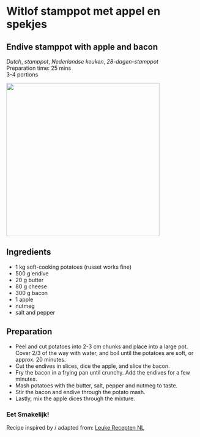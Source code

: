 # Witlof stamppot met appel en spekjes
## Endive stamppot with apple and bacon
_Dutch_, _stamppot_, _Nederlandse keuken_, _28-dagen-stamppot_  
Preparation time: 25 mins  
3-4 portions  

<img src="images/dag-17_witlofstamppot_met_appel.jpg" width="400">  

## Ingredients
* 1 kg soft-cooking potatoes (russet works fine)
* 500 g endive 
* 20 g butter
* 80 g cheese
* 300 g bacon
* 1 apple
* nutmeg
* salt and pepper

## Preparation
* Peel and cut potatoes into 2-3 cm chunks and place into a large pot. Cover 2/3 of the way with water, and boil until the potatoes are soft, or approx. 20 minutes.
* Cut the endives in slices, dice the apple, and slice the bacon.
* Fry the bacon in a frying pan until crunchy. Add the endives for a few minutes.
* Mash potatoes with the butter, salt, pepper and nutmeg to taste.
* Stir the bacon and endive through the potato mash. 
* Lastly, mix the apple dices through the mixture.

### Eet Smakelijk!
Recipe inspired by / adapted from: [Leuke Recepten NL](https://www.leukerecepten.nl/recepten/witlof-stamppot-appel/)
